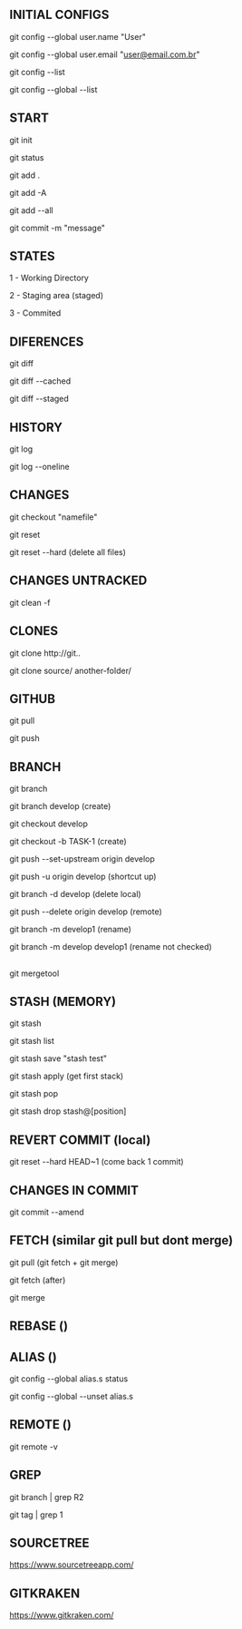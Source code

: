 ## INITIAL CONFIGS

git config --global user.name "User"

git config --global user.email "user@email.com.br"

git config --list

git config --global --list

## START

git init

git status

git add .

git add -A

git add --all

git commit -m "message"

## STATES

1 - Working Directory

2 - Staging area (staged)

3 - Commited

## DIFERENCES

git diff

git diff --cached

git diff --staged

## HISTORY

git log

git log --oneline

## CHANGES

git checkout "namefile"

git reset 

git reset --hard (delete all files)

## CHANGES UNTRACKED

git clean -f 

## CLONES

git clone http://git..

git clone source/ another-folder/

## GITHUB

git pull

git push

## BRANCH

git branch

git branch develop (create)

git checkout develop

git checkout -b TASK-1 (create)

git push --set-upstream origin develop

git push -u origin develop (shortcut up)

git branch -d develop (delete local)

git push --delete origin develop (remote) 

git branch -m develop1 (rename)

git branch -m develop develop1 (rename not checked)

## 

git mergetool 

## STASH (MEMORY)

git stash

git stash list

git stash save "stash test"

git stash apply (get first stack)

git stash pop

git stash drop stash@[position]

## REVERT COMMIT (local)

git reset --hard HEAD~1 (come back 1 commit)

## CHANGES IN COMMIT

git commit --amend

## FETCH (similar git pull but dont merge)

git pull (git fetch + git merge)

git fetch (after)

git merge

## REBASE ()

## ALIAS ()

git config --global alias.s status

git config --global --unset alias.s

## REMOTE ()

git remote -v

## GREP

git branch | grep R2

git tag | grep 1

## SOURCETREE

https://www.sourcetreeapp.com/

## GITKRAKEN

https://www.gitkraken.com/
